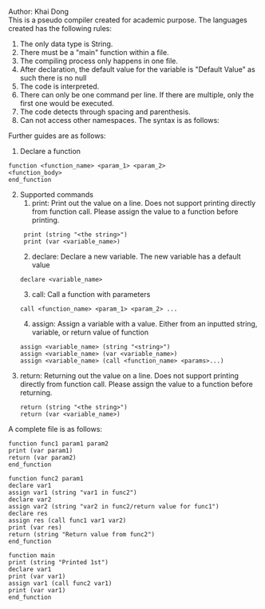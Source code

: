 Author: Khai Dong \
This is a pseudo compiler created for academic purpose.
The languages created has the following rules:
1. The only data type is String.
2. There must be a "main" function within a file.
3. The compiling process only happens in one file.
4. After declaration, the default value for the variable is "Default Value" as such there is no null
5. The code is interpreted.
6. There can only be one command per line. If there are multiple, only the first one would be executed.
7. The code detects through spacing and parenthesis.
8. Can not access other namespaces.
The syntax is as follows:

Further guides are as follows:
1. Declare a function
```
function <function_name> <param_1> <param_2>
<function_body>
end_function
```
2. Supported commands
   1. print: Print out the value on a line. Does not support printing directly from function call. Please assign the value to a function before printing.
   ```
    print (string "<the string>")
    print (var <variable_name>)
    ```
   2. declare: Declare a new variable. The new variable has a default value
   ```
   declare <variable_name>
   ```
   3. call: Call a function with parameters
   ```
   call <function_name> <param_1> <param_2> ...
   ```
   4. assign: Assign a variable with a value. Either from an inputted string, variable, or return value of function
   ```
   assign <variable_name> (string "<string>")
   assign <variable_name> (var <variable_name>)
   assign <variable_name> (call <function_name> <params>...)
   ```
3. return: Returning out the value on a line. Does not support printing directly from function call. Please assign the value to a function before returning.
   ```
   return (string "<the string>")
   return (var <variable_name>)
    ```

A complete file is as follows:
```
function func1 param1 param2
print (var param1)
return (var param2)
end_function

function func2 param1
declare var1
assign var1 (string "var1 in func2")
declare var2
assign var2 (string "var2 in func2/return value for func1")
declare res
assign res (call func1 var1 var2)
print (var res)
return (string "Return value from func2")
end_function

function main
print (string "Printed 1st")
declare var1
print (var var1)
assign var1 (call func2 var1)
print (var var1)
end_function
```